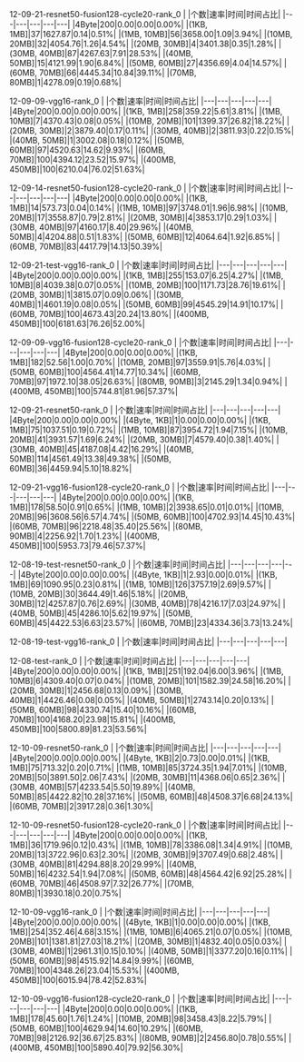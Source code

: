 12-09-21-resnet50-fusion128-cycle20-rank_0
|   |个数|速率|时间|时间占比|
|---|---|---|---|---|
|4Byte|200|0.00|0.00|0.00%|
|(1KB, 1MB]|37|1627.87|0.14|0.51%|
|(1MB, 10MB]|56|3658.00|1.09|3.94%|
|(10MB, 20MB]|32|4054.76|1.26|4.54%|
|(20MB, 30MB]|4|3401.38|0.35|1.28%|
|(30MB, 40MB]|87|4267.63|7.91|28.53%|
|(40MB, 50MB]|15|4121.99|1.90|6.84%|
|(50MB, 60MB]|27|4356.69|4.04|14.57%|
|(60MB, 70MB]|66|4445.34|10.84|39.11%|
|(70MB, 80MB]|1|4278.09|0.19|0.68%|




12-09-09-vgg16-rank_0
|   |个数|速率|时间|时间占比|
|---|---|---|---|---|
|4Byte|200|0.00|0.00|0.00%|
|(1KB, 1MB]|258|359.22|5.61|3.81%|
|(1MB, 10MB]|7|4370.43|0.08|0.05%|
|(10MB, 20MB]|101|1399.37|26.82|18.22%|
|(20MB, 30MB]|2|3879.40|0.17|0.11%|
|(30MB, 40MB]|2|3811.93|0.22|0.15%|
|(40MB, 50MB]|1|3002.08|0.18|0.12%|
|(50MB, 60MB]|97|4520.63|14.62|9.93%|
|(60MB, 70MB]|100|4394.12|23.52|15.97%|
|(400MB, 450MB]|100|6210.04|76.02|51.63%|




12-09-14-resnet50-fusion128-cycle20-rank_0
|   |个数|速率|时间|时间占比|
|---|---|---|---|---|
|4Byte|200|0.00|0.00|0.00%|
|(1KB, 1MB]|14|573.73|0.04|0.14%|
|(1MB, 10MB]|97|3748.01|1.96|6.98%|
|(10MB, 20MB]|17|3558.87|0.79|2.81%|
|(20MB, 30MB]|4|3853.17|0.29|1.03%|
|(30MB, 40MB]|97|4160.17|8.40|29.96%|
|(40MB, 50MB]|4|4204.88|0.51|1.83%|
|(50MB, 60MB]|12|4064.64|1.92|6.85%|
|(60MB, 70MB]|83|4417.79|14.13|50.39%|




12-09-21-test-vgg16-rank_0
|   |个数|速率|时间|时间占比|
|---|---|---|---|---|
|4Byte|200|0.00|0.00|0.00%|
|(1KB, 1MB]|255|153.07|6.25|4.27%|
|(1MB, 10MB]|8|4039.38|0.07|0.05%|
|(10MB, 20MB]|100|1171.73|28.76|19.61%|
|(20MB, 30MB]|1|3815.07|0.09|0.06%|
|(30MB, 40MB]|1|4601.19|0.08|0.05%|
|(50MB, 60MB]|99|4545.29|14.91|10.17%|
|(60MB, 70MB]|100|4673.43|20.24|13.80%|
|(400MB, 450MB]|100|6181.63|76.26|52.00%|




12-09-09-vgg16-fusion128-cycle20-rank_0
|   |个数|速率|时间|时间占比|
|---|---|---|---|---|
|4Byte|200|0.00|0.00|0.00%|
|(1KB, 1MB]|182|52.56|1.00|0.70%|
|(10MB, 20MB]|97|3559.91|5.76|4.03%|
|(50MB, 60MB]|100|4564.41|14.77|10.34%|
|(60MB, 70MB]|97|1972.10|38.05|26.63%|
|(80MB, 90MB]|3|2145.29|1.34|0.94%|
|(400MB, 450MB]|100|5744.81|81.96|57.37%|




12-09-21-resnet50-rank_0
|   |个数|速率|时间|时间占比|
|---|---|---|---|---|
|4Byte|200|0.00|0.00|0.00%|
|(4Byte, 1KB]|1|0.00|0.00|0.00%|
|(1KB, 1MB]|75|1037.51|0.19|0.72%|
|(1MB, 10MB]|87|3954.72|1.94|7.15%|
|(10MB, 20MB]|41|3931.57|1.69|6.24%|
|(20MB, 30MB]|7|4579.40|0.38|1.40%|
|(30MB, 40MB]|45|4187.08|4.42|16.29%|
|(40MB, 50MB]|114|4561.49|13.38|49.38%|
|(50MB, 60MB]|36|4459.94|5.10|18.82%|




12-09-21-vgg16-fusion128-cycle20-rank_0
|   |个数|速率|时间|时间占比|
|---|---|---|---|---|
|4Byte|200|0.00|0.00|0.00%|
|(1KB, 1MB]|178|58.50|0.91|0.65%|
|(1MB, 10MB]|2|3938.65|0.01|0.01%|
|(10MB, 20MB]|96|3608.56|6.57|4.74%|
|(50MB, 60MB]|100|4702.93|14.45|10.43%|
|(60MB, 70MB]|96|2218.48|35.40|25.56%|
|(80MB, 90MB]|4|2256.92|1.70|1.23%|
|(400MB, 450MB]|100|5953.73|79.46|57.37%|




12-08-19-test-resnet50-rank_0
|   |个数|速率|时间|时间占比|
|---|---|---|---|---|
|4Byte|200|0.00|0.00|0.00%|
|(4Byte, 1KB]|1|2.93|0.00|0.01%|
|(1KB, 1MB]|69|1090.95|0.23|0.81%|
|(1MB, 10MB]|126|3757.19|2.69|9.57%|
|(10MB, 20MB]|30|3644.49|1.46|5.18%|
|(20MB, 30MB]|12|4257.87|0.76|2.69%|
|(30MB, 40MB]|78|4216.17|7.03|24.97%|
|(40MB, 50MB]|45|4286.10|5.62|19.97%|
|(50MB, 60MB]|45|4422.53|6.63|23.57%|
|(60MB, 70MB]|23|4334.36|3.73|13.24%|




12-08-19-test-vgg16-rank_0
|   |个数|速率|时间|时间占比|
|---|---|---|---|---|




12-08-test-rank_0
|   |个数|速率|时间|时间占比|
|---|---|---|---|---|
|4Byte|200|0.00|0.00|0.00%|
|(1KB, 1MB]|251|192.04|6.00|3.96%|
|(1MB, 10MB]|6|4309.40|0.07|0.04%|
|(10MB, 20MB]|101|1582.39|24.58|16.20%|
|(20MB, 30MB]|1|2456.68|0.13|0.09%|
|(30MB, 40MB]|1|4426.46|0.08|0.05%|
|(40MB, 50MB]|1|2743.14|0.20|0.13%|
|(50MB, 60MB]|98|4330.74|15.40|10.16%|
|(60MB, 70MB]|100|4168.20|23.98|15.81%|
|(400MB, 450MB]|100|5800.89|81.23|53.56%|




12-10-09-resnet50-rank_0
|   |个数|速率|时间|时间占比|
|---|---|---|---|---|
|4Byte|200|0.00|0.00|0.00%|
|(4Byte, 1KB]|2|0.73|0.00|0.01%|
|(1KB, 1MB]|75|713.32|0.20|0.71%|
|(1MB, 10MB]|85|3724.35|1.94|7.01%|
|(10MB, 20MB]|50|3891.50|2.06|7.43%|
|(20MB, 30MB]|11|4368.06|0.65|2.36%|
|(30MB, 40MB]|57|4233.54|5.50|19.89%|
|(40MB, 50MB]|85|4422.82|10.28|37.16%|
|(50MB, 60MB]|48|4508.37|6.68|24.13%|
|(60MB, 70MB]|2|3917.28|0.36|1.30%|




12-10-09-resnet50-fusion128-cycle20-rank_0
|   |个数|速率|时间|时间占比|
|---|---|---|---|---|
|4Byte|200|0.00|0.00|0.00%|
|(1KB, 1MB]|36|1719.96|0.12|0.43%|
|(1MB, 10MB]|78|3386.08|1.34|4.91%|
|(10MB, 20MB]|13|3722.96|0.63|2.30%|
|(20MB, 30MB]|9|3707.49|0.68|2.48%|
|(30MB, 40MB]|81|4294.88|8.20|29.99%|
|(40MB, 50MB]|16|4232.54|1.94|7.08%|
|(50MB, 60MB]|48|4564.42|6.92|25.28%|
|(60MB, 70MB]|46|4508.97|7.32|26.77%|
|(70MB, 80MB]|1|3930.18|0.20|0.75%|




12-10-09-vgg16-rank_0
|   |个数|速率|时间|时间占比|
|---|---|---|---|---|
|4Byte|200|0.00|0.00|0.00%|
|(4Byte, 1KB]|1|0.00|0.00|0.00%|
|(1KB, 1MB]|254|352.46|4.68|3.15%|
|(1MB, 10MB]|6|4065.21|0.07|0.05%|
|(10MB, 20MB]|101|1381.81|27.03|18.21%|
|(20MB, 30MB]|1|4832.40|0.05|0.03%|
|(30MB, 40MB]|1|2961.31|0.15|0.10%|
|(40MB, 50MB]|1|3377.20|0.16|0.11%|
|(50MB, 60MB]|98|4515.92|14.84|9.99%|
|(60MB, 70MB]|100|4348.26|23.04|15.53%|
|(400MB, 450MB]|100|6015.94|78.42|52.83%|




12-10-09-vgg16-fusion128-cycle20-rank_0
|   |个数|速率|时间|时间占比|
|---|---|---|---|---|
|4Byte|200|0.00|0.00|0.00%|
|(1KB, 1MB]|178|45.60|1.76|1.24%|
|(10MB, 20MB]|98|3458.43|8.22|5.79%|
|(50MB, 60MB]|100|4629.94|14.60|10.29%|
|(60MB, 70MB]|98|2126.92|36.67|25.83%|
|(80MB, 90MB]|2|2456.80|0.78|0.55%|
|(400MB, 450MB]|100|5890.40|79.92|56.30%|




